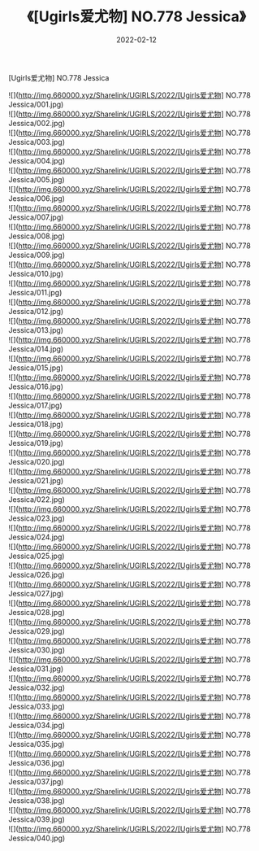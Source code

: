 ﻿---
layout: post
title:  《[Ugirls爱尤物] NO.778 Jessica》
date:   2022-02-12
img: http://img.660000.xyz/Sharelink/UGIRLS/2022/[Ugirls爱尤物] NO.778 Jessica/000.jpg
categories: [美女, 清纯, 唯美]
---

[Ugirls爱尤物] NO.778 Jessica

 ![](http://img.660000.xyz/Sharelink/UGIRLS/2022/[Ugirls爱尤物] NO.778 Jessica/001.jpg) <br>![](http://img.660000.xyz/Sharelink/UGIRLS/2022/[Ugirls爱尤物] NO.778 Jessica/002.jpg) <br>![](http://img.660000.xyz/Sharelink/UGIRLS/2022/[Ugirls爱尤物] NO.778 Jessica/003.jpg) <br>![](http://img.660000.xyz/Sharelink/UGIRLS/2022/[Ugirls爱尤物] NO.778 Jessica/004.jpg) <br>![](http://img.660000.xyz/Sharelink/UGIRLS/2022/[Ugirls爱尤物] NO.778 Jessica/005.jpg) <br>![](http://img.660000.xyz/Sharelink/UGIRLS/2022/[Ugirls爱尤物] NO.778 Jessica/006.jpg) <br>![](http://img.660000.xyz/Sharelink/UGIRLS/2022/[Ugirls爱尤物] NO.778 Jessica/007.jpg) <br>![](http://img.660000.xyz/Sharelink/UGIRLS/2022/[Ugirls爱尤物] NO.778 Jessica/008.jpg) <br>![](http://img.660000.xyz/Sharelink/UGIRLS/2022/[Ugirls爱尤物] NO.778 Jessica/009.jpg) <br>![](http://img.660000.xyz/Sharelink/UGIRLS/2022/[Ugirls爱尤物] NO.778 Jessica/010.jpg) <br>![](http://img.660000.xyz/Sharelink/UGIRLS/2022/[Ugirls爱尤物] NO.778 Jessica/011.jpg) <br>![](http://img.660000.xyz/Sharelink/UGIRLS/2022/[Ugirls爱尤物] NO.778 Jessica/012.jpg) <br>![](http://img.660000.xyz/Sharelink/UGIRLS/2022/[Ugirls爱尤物] NO.778 Jessica/013.jpg) <br>![](http://img.660000.xyz/Sharelink/UGIRLS/2022/[Ugirls爱尤物] NO.778 Jessica/014.jpg) <br>![](http://img.660000.xyz/Sharelink/UGIRLS/2022/[Ugirls爱尤物] NO.778 Jessica/015.jpg) <br>![](http://img.660000.xyz/Sharelink/UGIRLS/2022/[Ugirls爱尤物] NO.778 Jessica/016.jpg) <br>![](http://img.660000.xyz/Sharelink/UGIRLS/2022/[Ugirls爱尤物] NO.778 Jessica/017.jpg) <br>![](http://img.660000.xyz/Sharelink/UGIRLS/2022/[Ugirls爱尤物] NO.778 Jessica/018.jpg) <br>![](http://img.660000.xyz/Sharelink/UGIRLS/2022/[Ugirls爱尤物] NO.778 Jessica/019.jpg) <br>![](http://img.660000.xyz/Sharelink/UGIRLS/2022/[Ugirls爱尤物] NO.778 Jessica/020.jpg) <br>![](http://img.660000.xyz/Sharelink/UGIRLS/2022/[Ugirls爱尤物] NO.778 Jessica/021.jpg) <br>![](http://img.660000.xyz/Sharelink/UGIRLS/2022/[Ugirls爱尤物] NO.778 Jessica/022.jpg) <br>![](http://img.660000.xyz/Sharelink/UGIRLS/2022/[Ugirls爱尤物] NO.778 Jessica/023.jpg) <br>![](http://img.660000.xyz/Sharelink/UGIRLS/2022/[Ugirls爱尤物] NO.778 Jessica/024.jpg) <br>![](http://img.660000.xyz/Sharelink/UGIRLS/2022/[Ugirls爱尤物] NO.778 Jessica/025.jpg) <br>![](http://img.660000.xyz/Sharelink/UGIRLS/2022/[Ugirls爱尤物] NO.778 Jessica/026.jpg) <br>![](http://img.660000.xyz/Sharelink/UGIRLS/2022/[Ugirls爱尤物] NO.778 Jessica/027.jpg) <br>![](http://img.660000.xyz/Sharelink/UGIRLS/2022/[Ugirls爱尤物] NO.778 Jessica/028.jpg) <br>![](http://img.660000.xyz/Sharelink/UGIRLS/2022/[Ugirls爱尤物] NO.778 Jessica/029.jpg) <br>![](http://img.660000.xyz/Sharelink/UGIRLS/2022/[Ugirls爱尤物] NO.778 Jessica/030.jpg) <br>![](http://img.660000.xyz/Sharelink/UGIRLS/2022/[Ugirls爱尤物] NO.778 Jessica/031.jpg) <br>![](http://img.660000.xyz/Sharelink/UGIRLS/2022/[Ugirls爱尤物] NO.778 Jessica/032.jpg) <br>![](http://img.660000.xyz/Sharelink/UGIRLS/2022/[Ugirls爱尤物] NO.778 Jessica/033.jpg) <br>![](http://img.660000.xyz/Sharelink/UGIRLS/2022/[Ugirls爱尤物] NO.778 Jessica/034.jpg) <br>![](http://img.660000.xyz/Sharelink/UGIRLS/2022/[Ugirls爱尤物] NO.778 Jessica/035.jpg) <br>![](http://img.660000.xyz/Sharelink/UGIRLS/2022/[Ugirls爱尤物] NO.778 Jessica/036.jpg) <br>![](http://img.660000.xyz/Sharelink/UGIRLS/2022/[Ugirls爱尤物] NO.778 Jessica/037.jpg) <br>![](http://img.660000.xyz/Sharelink/UGIRLS/2022/[Ugirls爱尤物] NO.778 Jessica/038.jpg) <br>![](http://img.660000.xyz/Sharelink/UGIRLS/2022/[Ugirls爱尤物] NO.778 Jessica/039.jpg) <br>![](http://img.660000.xyz/Sharelink/UGIRLS/2022/[Ugirls爱尤物] NO.778 Jessica/040.jpg) <br>